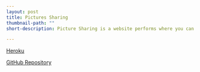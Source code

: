 ```yaml
---
layout: post
title: Pictures Sharing
thumbnail-path: ""
short-description: Picture Sharing is a website performs where you can share pictures like Instagram.

---
```

<p><a href="https://guillaume-pic.herokuapp.com/">Heroku</a></p>
<p><a href="https://github.com/couentine/Pictures_Sharing">GitHub Repository</a></p>
